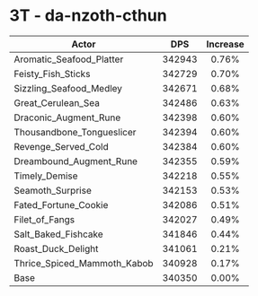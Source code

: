 # 3T - da-nzoth-cthun
| Actor | DPS | Increase |
|---|:---:|:---:|
|Aromatic_Seafood_Platter|342943|0.76%|
|Feisty_Fish_Sticks|342729|0.70%|
|Sizzling_Seafood_Medley|342671|0.68%|
|Great_Cerulean_Sea|342486|0.63%|
|Draconic_Augment_Rune|342398|0.60%|
|Thousandbone_Tongueslicer|342394|0.60%|
|Revenge_Served_Cold|342384|0.60%|
|Dreambound_Augment_Rune|342355|0.59%|
|Timely_Demise|342218|0.55%|
|Seamoth_Surprise|342153|0.53%|
|Fated_Fortune_Cookie|342086|0.51%|
|Filet_of_Fangs|342027|0.49%|
|Salt_Baked_Fishcake|341846|0.44%|
|Roast_Duck_Delight|341061|0.21%|
|Thrice_Spiced_Mammoth_Kabob|340928|0.17%|
|Base|340350|0.00%|
